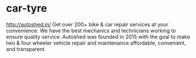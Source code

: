 # car-tyre
 http://autoshed.in/  Get over 200+ bike &amp; car repair services at your convenience. We have the best mechanics and technicians working to ensure quality service. Autoshed was founded in 2015 with the goal to make two &amp; four wheeler vehicle repair and maintenance affordable, convenient, and transparent.
